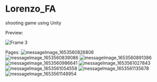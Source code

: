 # Lorenzo_FA
shooting game using Unity

Preview:

![Frame 3](https://user-images.githubusercontent.com/86879174/170738732-c0f954c6-d7c3-46c3-a917-2dc74bb31433.png)

Pages:
![messageImage_1653560826806](https://user-images.githubusercontent.com/86879174/170738850-5acf2262-e88d-4fc3-a345-99dbea4e23da.jpg)
![messageImage_1653560839086](https://user-images.githubusercontent.com/86879174/170738855-205b4050-4aa0-455c-8499-9494b8c19e7c.jpg)
![messageImage_1653560891386](https://user-images.githubusercontent.com/86879174/170738860-42ba0c23-43a1-469a-824c-0431e29d064f.jpg)
![messageImage_1653560986641](https://user-images.githubusercontent.com/86879174/170738869-a661adf7-700f-43f5-9374-5b1903317998.jpg)
![messageImage_1653561027843](https://user-images.githubusercontent.com/86879174/170738874-17ea3b78-20da-4160-a8b0-3036e5987e6f.jpg)
![messageImage_1653561054558](https://user-images.githubusercontent.com/86879174/170738880-018ea597-d088-4cac-bc30-870d457c4163.jpg)
![messageImage_1653561135678](https://user-images.githubusercontent.com/86879174/170738881-c62d6baf-ef4e-4e81-bc08-0ac3020c2cc9.jpg)
![messageImage_1653561148954](https://user-images.githubusercontent.com/86879174/170738888-3d4e3c3d-7edb-44d9-b06c-e20e250d39fe.jpg)
